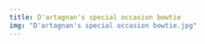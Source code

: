 ```yaml
---
title: D'artagnan's special occasion bowtie
img: "D'artagnan's special occasion bowtie.jpg"
---
```

